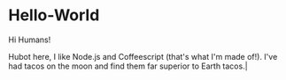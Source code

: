 # Hello-World


Hi Humans!

Hubot here, I like Node.js and Coffeescript (that's what I'm made of!). I've had tacos on the moon and find them far superior to Earth tacos.|
